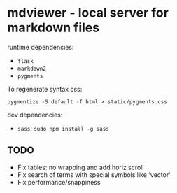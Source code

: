 # mdviewer - local server for markdown files

runtime dependencies:

- `flask`
- `markdown2`
- `pygments`

To regenerate syntax css:

```
pygmentize -S default -f html > static/pygments.css
```

dev dependencies:

- `sass`: `sudo npm install -g sass`

## TODO

- Fix tables: no wrapping and add horiz scroll
- Fix search of terms with special symbols like 'vector<int>'
- Fix performance/snappiness
